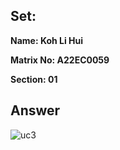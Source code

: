 ## Set:

**Name: Koh Li Hui**

**Matrix No: A22EC0059**

**Section: 01**

## Answer
<img alt="uc3" src="https://github.com/drshahizan/software-engineering/blob/main/exercise/uml/submission/sec01/kohlihui/Image/UC4.jpg?raw=true">
